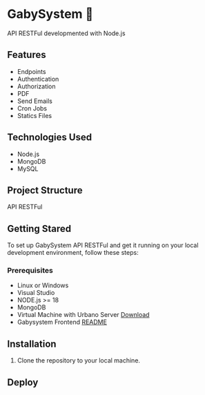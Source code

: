 # GabySystem 🚀

API RESTFul developmented with Node.js

## Features

- Endpoints
- Authentication
- Authorization
- PDF
- Send Emails
- Cron Jobs
- Statics Files

## Technologies Used

- Node.js
- MongoDB
- MySQL

## Project Structure

API RESTFul

## Getting Stared

To set up GabySystem API RESTFul and get it running on your local development environment, follow these steps:

### Prerequisites

- Linux or Windows
- Visual Studio
- NODE.js >= 18
- MongoDB
- Virtual Machine with Urbano Server [Download](https://linkto)
- Gabysystem Frontend [README](https://github.com/gabyreload1983/front-gabysystem/blob/main/README.md)

## Installation

1. Clone the repository to your local machine.

## Deploy
